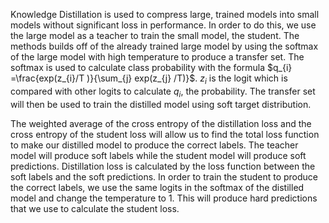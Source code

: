 Knowledge Distillation is used to compress large, trained models into small models without significant loss in performance. In order to do this, we use the large model as a teacher to train the small model, the student. The methods builds off of the already trained large model by using the softmax of the large model with high temperature to produce a transfer set. The softmax is used to calculate class probability with the formula $q_{i} =\frac{exp(z_{i}/T )}{\sum_{j} exp(z_{j} /T)}$. $z_{i}$ is the logit which is compared with other logits to calculate $q_{i}$, the probability. The transfer set will then be used to train the distilled model using soft target distribution.

The weighted average of the cross entropy of the distillation loss and the cross entropy of the student loss will allow us to find the total loss function to make our distilled model to produce the correct labels. The teacher model will produce soft labels while the student model will produce soft predictions. Distillation loss is calculated by the loss function between the soft labels and the soft predictions. In order to train the student to produce the correct labels, we use the same logits in the softmax of the distilled model and change the temperature to 1. This will produce hard predictions that we use to calculate the student loss.
